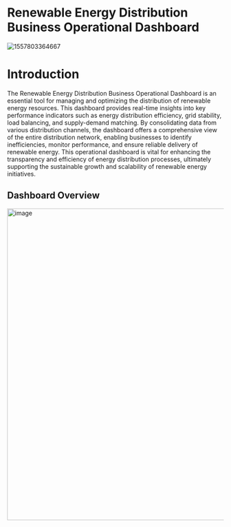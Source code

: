 # Renewable Energy Distribution Business Operational Dashboard

![1557803364667](https://github.com/Oladipupo09/Renewable-Energy-Business-Operation-Dashboard/assets/133363227/f56ad761-8524-412f-b56a-0bf087ea0794)

# Introduction

The Renewable Energy Distribution Business Operational Dashboard is an essential tool for managing and optimizing the distribution of renewable energy resources. 
This dashboard provides real-time insights into key performance indicators such as energy distribution efficiency, grid stability, load balancing, and supply-demand matching. 
By consolidating data from various distribution channels, the dashboard offers a comprehensive view of the entire distribution network, enabling businesses to identify inefficiencies, monitor performance, and ensure reliable delivery of renewable energy. 
This operational dashboard is vital for enhancing the transparency and efficiency of energy distribution processes, ultimately supporting the sustainable growth and scalability of renewable energy initiatives.

## Dashboard Overview
<img width="724" alt="image" src="https://github.com/Oladipupo09/Renewable-Energy-Business-Operational-Dashboard/assets/133363227/41edbc85-1a8b-44dd-9de8-fc5fd0c13483">


